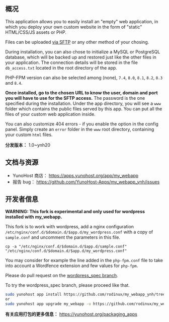 <!--
注意：此 README 由 <https://github.com/YunoHost/apps/tree/master/tools/readme_generator> 自动生成
请勿手动编辑。
-->

## 概况

This application allows you to easily install an "empty" web application, in which you deploy your own custom website in the form of "static" HTML/CSS/JS assets or PHP.

Files can be uploaded [via SFTP](https://yunohost.org/en/filezilla) or any other method of your chosing.

During installation, you can also chose to initialize a MySQL or PostgreSQL database, which will be backed up and restored just like the other files in your application. The connection details will be stored in the file `db_access.txt` located in the root directory of the app.

PHP-FPM version can also be selected among (none), `7.4`, `8.0`, `8.1`, `8.2`, `8.3` and `8.4`.

**Once installed, go to the chosen URL to know the user, domain and port you will have to use for the SFTP access.** The password is the one specified during the installation. Under the app directory, you will see a `www` folder which contains the public files served by this app. You can put all the files of your custom web application inside.

You can also customize 404 errors - if you enable the option in the config panel. Simply create an `error` folder in the `www` root directory, containing your custom `html` files. 


**分发版本：** 1.0~ynh20
## 文档与资源

- YunoHost 商店： <https://apps.yunohost.org/app/my_webapp>
- 报告 bug： <https://github.com/YunoHost-Apps/my_webapp_ynh/issues>

## 开发者信息

**WARNING: This fork is experimental and only used for wordpress installed with my_webapp.** 

This fork is to work with wordpress, add a nginx configuration `/etc/nginx/conf.d/$domain.d/$app.d/my_wordpress.conf` with a copy of `sample.conf` and uncomment the parameters in this file.

```
cp -a "/etc/nginx/conf.d/$domain.d/$app.d/sample.conf" "/etc/nginx/conf.d/$domain.d/$app.d/my_wordpress.conf"
```

You may consider for example the line added in the `php-fpm.conf` file to take into account a Wordfence extension and few values for `php-fpm`.

Please do pull request on the [wordpress_spec branch](https://github.com/rodinux/my_webapp_ynh/tree/wordpress_spec).

To try the wordpress_spec branch, please proceed like that.


``` bash
sudo yunohost app install https://github.com/rodinux/my_webapp_ynh/tree/worpress_spec --debug
or
sudo yunohost app upgrade my_webapp -u https://github.com/rodinux/my_webapp_ynh/tree/wordpress_spec --debug
```

**有关应用打包的更多信息：** <https://yunohost.org/packaging_apps>
